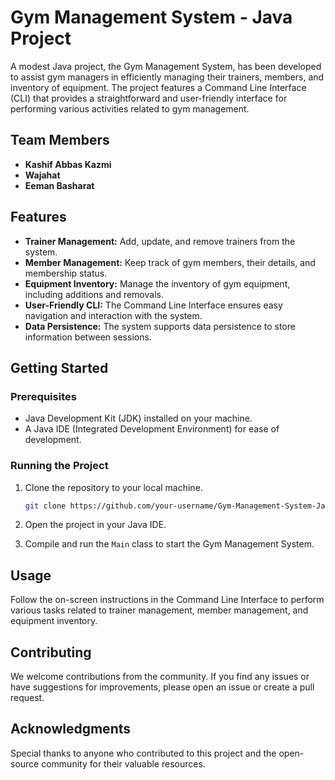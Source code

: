 # Gym Management System - Java Project

A modest Java project, the Gym Management System, has been developed to assist gym managers in efficiently managing their trainers, members, and inventory of equipment. The project features a Command Line Interface (CLI) that provides a straightforward and user-friendly interface for performing various activities related to gym management.

## Team Members

- **Kashif Abbas Kazmi**
- **Wajahat**
- **Eeman Basharat**

## Features

- **Trainer Management:** Add, update, and remove trainers from the system.
- **Member Management:** Keep track of gym members, their details, and membership status.
- **Equipment Inventory:** Manage the inventory of gym equipment, including additions and removals.
- **User-Friendly CLI:** The Command Line Interface ensures easy navigation and interaction with the system.
- **Data Persistence:** The system supports data persistence to store information between sessions.

## Getting Started

### Prerequisites

- Java Development Kit (JDK) installed on your machine.
- A Java IDE (Integrated Development Environment) for ease of development.

### Running the Project

1. Clone the repository to your local machine.

    ```bash
    git clone https://github.com/your-username/Gym-Management-System-Java-Project.git
    ```

2. Open the project in your Java IDE.

3. Compile and run the `Main` class to start the Gym Management System.

## Usage

Follow the on-screen instructions in the Command Line Interface to perform various tasks related to trainer management, member management, and equipment inventory.

## Contributing

We welcome contributions from the community. If you find any issues or have suggestions for improvements, please open an issue or create a pull request.

## Acknowledgments

Special thanks to anyone who contributed to this project and the open-source community for their valuable resources.

